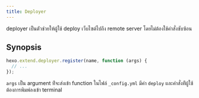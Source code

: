 ```yaml
---
title: Deployer
---
```


deployer เป็นตัวช่วยให้ผู้ใช้ deploy เว็บไซต์ไปถึง remote server โดยไม่ต้องใช้คำสั่งซับซ้อน

## Synopsis

```js
hexo.extend.deployer.register(name, function (args) {
  // ...
});
```

`args` เป็น argument ท่ีจะส่งเข้า function ในไฟล์ `_config.yml` มีค่า `deploy` และคำสั่งท่ีผู้ใช้ต้องการพิมพ์ลงเข้า terminal
